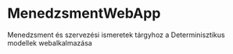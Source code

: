 # MenedzsmentWebApp
Menedzsment és szervezési ismeretek tárgyhoz a Determinisztikus modellek webalkalmazása
